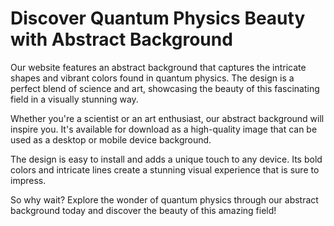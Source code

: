 <!--font:Inter-->

# Discover Quantum Physics Beauty with Abstract Background

Our website features an abstract background that captures the intricate shapes and vibrant colors found in quantum physics. The design is a perfect blend of science and art, showcasing the beauty of this fascinating field in a visually stunning way.

Whether you're a scientist or an art enthusiast, our abstract background will inspire you. It's available for download as a high-quality image that can be used as a desktop or mobile device background.

The design is easy to install and adds a unique touch to any device. Its bold colors and intricate lines create a stunning visual experience that is sure to impress.

So why wait? Explore the wonder of quantum physics through our abstract background today and discover the beauty of this amazing field!

<!--

Write me markdown content of website with wallpaper:

"An abstract wallpaper inspired by the shapes and colors of quantum physics, with bold colors and intricate lines."

The header of the page should not be copy of the text but rather a real content of the website which is using this wallpaper.


---


# Quantum Wallpaper

Welcome to our website featuring an abstract wallpaper inspired by the shapes and colors of quantum physics. Our wallpaper boasts bold colors and intricate lines that will add a unique touch to any room.

Whether you're a fan of science or simply appreciate the beauty of abstract art, our quantum wallpaper is sure to impress. The design is inspired by the complex world of quantum mechanics, with its fascinating shapes and vibrant colors.

Our wallpaper is made from high-quality materials and is easy to install. It's perfect for adding a pop of color and personality to your home or office. So why wait? Order your quantum wallpaper today and experience the wonder of quantum physics in your own space!


---


Heading should not include word "wallpaper". The website should not be about the wallpaper itself, wallpaper is just a related background, rewrite whole content.


---


# Discover the Beauty of Quantum Physics

Our website features a stunning abstract design inspired by the shapes and colors of quantum physics. The intricate lines and bold colors of our background create a unique visual experience that is sure to impress.

At our website, we're passionate about science and art. Our abstract design is a perfect blend of both, showcasing the beauty of quantum mechanics in a visually stunning way. Whether you're a scientist or an art enthusiast, our design will inspire you.

The design is available as a high-quality background for your desktop or mobile device. It's easy to download and install, so you can enjoy the beauty of quantum physics on your own device. 

So why wait? Explore the wonder of quantum physics through our abstract design today!


---


Heading is too long, rewrite whole content.


---


# Discover the Beauty of Quantum Physics with Our Abstract Design

Our website showcases an abstract design that captures the beauty and complexity of quantum physics. Inspired by the shapes and colors found in this fascinating field, our background features intricate lines and bold colors that create a stunning visual experience.

At our website, we're passionate about science and art. Our design is a perfect blend of both, showcasing the wonder of quantum mechanics in a visually stunning way. Whether you're a scientist or an art enthusiast, our design will inspire you.

The design is available for download as a high-quality background for your desktop or mobile device. It's easy to install, so you can enjoy the beauty of quantum physics on your own device.

So why wait? Explore the wonder of quantum physics through our abstract design today and discover the beauty of this fascinating field!


---


Heading is too long, rewrite whole content.


---


# Explore the Beauty of Quantum Physics with Our Abstract Background

Our website features an abstract background that captures the intricate shapes and vibrant colors found in quantum physics. The design is a perfect blend of science and art, showcasing the beauty of this fascinating field in a visually stunning way.

Whether you're a scientist or an art enthusiast, our abstract background will inspire you. It's available for download as a high-quality image that can be used as a desktop or mobile device background.

The design is easy to install and adds a unique touch to any device. Its bold colors and intricate lines create a stunning visual experience that is sure to impress.

So why wait? Explore the wonder of quantum physics through our abstract background today and discover the beauty of this amazing field!


---


Write me a Google font which is best fitting for the website.

Pick from the list:
- Montserrat
- Lato
- Poppins
- Futura
- Roboto
- Raleway
- Open Sans
- Exo 2
- Inter
- Lobster
- Orbitron
- Playfair Display
- Dancing Script
- Great Vibes
- Alegreya
- Barlow Condensed
- IBM Plex Sans


Write just the font name nothing else.


---


Inter

-->
